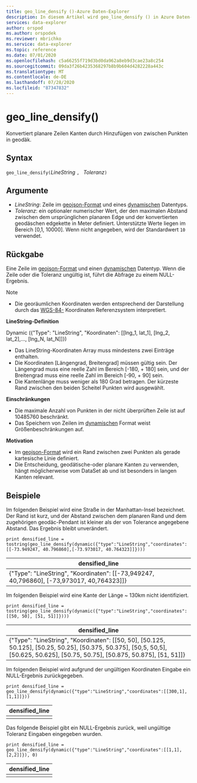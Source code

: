 ```yaml
---
title: geo_line_densify ()-Azure Daten-Explorer
description: In diesem Artikel wird geo_line_densify () in Azure Daten-Explorer beschrieben.
services: data-explorer
author: orspod
ms.author: orspodek
ms.reviewer: mbrichko
ms.service: data-explorer
ms.topic: reference
ms.date: 07/01/2020
ms.openlocfilehash: c5a66255f719d3bd0da962a8eb9d3cae23a8c254
ms.sourcegitcommit: 09da3f26b4235368297b8b9b604d4282228a443c
ms.translationtype: MT
ms.contentlocale: de-DE
ms.lasthandoff: 07/28/2020
ms.locfileid: "87347832"
---
```

# <a name="geo_line_densify"></a>geo_line_densify()

Konvertiert planare Zeilen Kanten durch Hinzufügen von zwischen Punkten in geodäk.

## <a name="syntax"></a>Syntax

`geo_line_densify(`*LineString* `, ` *Toleranz*`)`

## <a name="arguments"></a>Argumente

* *LineString*: Zeile im [geojson-Format](https://tools.ietf.org/html/rfc7946) und eines [dynamischen](./scalar-data-types/dynamic.md) Datentyps.
* *Toleranz*: ein optionaler numerischer Wert, der den maximalen Abstand zwischen dem ursprünglichen planaren Edge und der konvertierten geodäschen edgekette in Meter definiert. Unterstützte Werte liegen im Bereich [0,1, 10000]. Wenn nicht angegeben, wird der Standardwert `10` verwendet.

## <a name="returns"></a>Rückgabe

Eine Zeile im [geojson-Format](https://tools.ietf.org/html/rfc7946) und einen [dynamischen](./scalar-data-types/dynamic.md) Datentyp. Wenn die Zeile oder die Toleranz ungültig ist, führt die Abfrage zu einem NULL-Ergebnis.

> [!NOTE]
> * Die georäumlichen Koordinaten werden entsprechend der Darstellung durch das [WGS-84-](https://earth-info.nga.mil/GandG/update/index.php?action=home) Koordinaten Referenzsystem interpretiert.

**LineString-Definition**

Dynamic ({"Type": "LineString", "Koordinaten": [[lng_1, lat_1], [lng_2, lat_2],..., [lng_N, lat_N]]})

* Das LineString-Koordinaten Array muss mindestens zwei Einträge enthalten.
* Die Koordinaten [Längengrad, Breitengrad] müssen gültig sein. Der Längengrad muss eine reelle Zahl im Bereich [-180, + 180] sein, und der Breitengrad muss eine reelle Zahl im Bereich [-90, + 90] sein.
* Die Kantenlänge muss weniger als 180 Grad betragen. Der kürzeste Rand zwischen den beiden Scheitel Punkten wird ausgewählt.

**Einschränkungen**

* Die maximale Anzahl von Punkten in der nicht überprüften Zeile ist auf 10485760 beschränkt.
* Das Speichern von Zeilen im [dynamischen](./scalar-data-types/dynamic.md) Format weist Größenbeschränkungen auf.

**Motivation**

* Im [geojson-Format](https://tools.ietf.org/html/rfc7946) wird ein Rand zwischen zwei Punkten als gerade kartesische Linie definiert.
* Die Entscheidung, geodätische-oder planare Kanten zu verwenden, hängt möglicherweise vom DataSet ab und ist besonders in langen Kanten relevant.

## <a name="examples"></a>Beispiele

Im folgenden Beispiel wird eine Straße in der Manhattan-Insel bezeichnet. Der Rand ist kurz, und der Abstand zwischen dem planaren Rand und dem zugehörigen geodäc-Pendant ist kleiner als der von Tolerance angegebene Abstand. Das Ergebnis bleibt unverändert.

```kusto
print densified_line = tostring(geo_line_densify(dynamic({"type":"LineString","coordinates":[[-73.949247, 40.796860],[-73.973017, 40.764323]]})))
```

|densified_line|
|---|
|{"Type": "LineString", "Koordinaten": [[-73,949247, 40,796860], [-73,973017, 40,764323]]}|

Im folgenden Beispiel wird eine Kante der Länge ~ 130km nicht identifiziert.

```kusto
print densified_line = tostring(geo_line_densify(dynamic({"type":"LineString","coordinates":[[50, 50], [51, 51]]})))
```

|densified_line|
|---|
|{"Type": "LineString", "Koordinaten": [[50, 50], [50.125, 50.125], [50.25, 50.25], [50.375, 50.375], [50,5, 50,5], [50.625, 50.625], [50.75, 50.75], [50.875, 50.875], [51, 51]]}|

Im folgenden Beispiel wird aufgrund der ungültigen Koordinaten Eingabe ein NULL-Ergebnis zurückgegeben.

```kusto
print densified_line = geo_line_densify(dynamic({"type":"LineString","coordinates":[[300,1],[1,1]]}))
```

|densified_line|
|---|
||

Das folgende Beispiel gibt ein NULL-Ergebnis zurück, weil ungültige Toleranz Eingaben eingegeben wurden.

```kusto
print densified_line = geo_line_densify(dynamic({"type":"LineString","coordinates":[[1,1],[2,2]]}), 0)
```

|densified_line|
|---|
||
